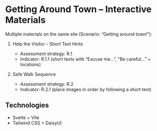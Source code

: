 # Getting Around Town – Interactive Materials

Multiple materials on the same site (Scenario: “Getting around town!”):

1. Help the Visitor – Short Text Hints  
   - Assessment strategy: R.1  
   - Indicator: R.1.1 (short texts with “Excuse me…”, “Be careful…” + locations)  

2. Safe Walk Sequence  
   - Assessment strategy: R.2  
   - Indicator: R.2.1 (place images in order by following a short text)

## Technologies
- Svelte + Vite
- Tailwind CSS + DaisyUI
